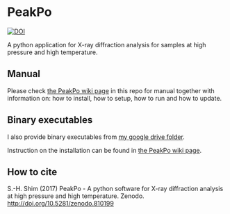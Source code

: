 # PeakPo

[![DOI](https://zenodo.org/badge/DOI/10.5281/zenodo.810401.svg)](https://doi.org/10.5281/zenodo.810401)

A python application for X-ray diffraction analysis for samples at high pressure and high temperature.

## Manual

Please check [the PeakPo wiki page](https://github.com/SHDShim/peakpo/wiki) in this repo for manual together with information on: how to install, how to setup, how to run and how to update.

## Binary executables

I also provide binary executables from [my google drive folder](https://drive.google.com/open?id=0B0kkQLbYpQDYfnlZZ09wcXltTjhRUDMydkx4R3o4TTUxcXlsTHJHOGlsNXo1ZkJUZ2JlWFk).  

Instruction on the installation can be found in [the PeakPo wiki page](https://github.com/SHDShim/peakpo/wiki).

## How to cite

S.-H. Shim (2017) PeakPo - A python software for X-ray diffraction analysis at high pressure and high temperature. Zenodo. http://doi.org/10.5281/zenodo.810199

